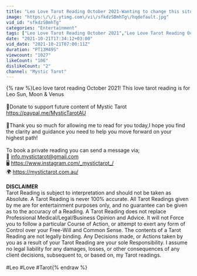 ```yaml
---
title: "Leo Love Tarot Reading October 2021-Wanting to change this situation so that you can move forward ♌❤"
image: "https:\/\/i.ytimg.com\/vi\/sfkdzSBmhTg\/hqdefault.jpg"
vid_id: "sfkdzSBmhTg"
categories: "Entertainment"
tags: ["Leo Love Tarot Reading October 2021","Leo Love Tarot Reading October","Leo Love Tarot Reading 2021"]
date: "2021-10-21T17:34:12+03:00"
vid_date: "2021-10-21T07:00:11Z"
duration: "PT13M49S"
viewcount: "1027"
likeCount: "106"
dislikeCount: "2"
channel: "Mystic Tarot"
---
```

{% raw %}Leo love tarot reading October 2021! This love tarot reading is for Leo Sun, Moon &amp; Venus <br /><br />🔮Donate to support future content of Mystic Tarot <br /><a rel="nofollow" target="blank" href="https://paypal.me/MysticTarotAU">https://paypal.me/MysticTarotAU</a><br /><br />🙏Thank you so much for allowing me to read for you today,I hope you find the clarity and guidance you need to help you move forward on your highest path!<br /><br />To book a private reading you can send a message via;<br />📧 info.mystictarot@gmail.com <br />🖥 <a rel="nofollow" target="blank" href="https://www.instagram.com/_mystictarot_/">https://www.instagram.com/_mystictarot_/</a><br />🌍 <a rel="nofollow" target="blank" href="https://mystictarot.com.au/">https://mystictarot.com.au/</a><br /><br />**DISCLAIMER**<br />Tarot Reading is subject to interpretation and should not be taken as Absolute.  A Tarot Reading is never 100% accurate. All Tarot Readings given by me are for entertainment purposes only, and no guarantee can be given as to the accuracy of a Reading.  A Tarot Reading does not replace Professional Medical/Legal/Business Opinion and Advice. It will not Force you to follow a particular Course of Action, or attempt to exert any form of Control over your Free-Will and Common Sense.  The contents of a Tarot Reading are not legally binding.  Any Decisions made, or Actions taken by you as a result of your Tarot Reading are your sole Responsibility. I assume no legal liability for any damages, losses, or other consequences of any client decisions, subsequent to, or based on, my Tarot readings.<br /><br />#Leo #Love #Tarot{% endraw %}
